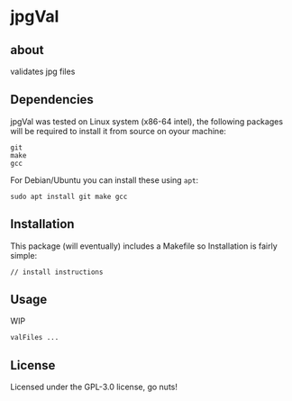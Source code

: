 # jpgVal
## about
validates jpg files

## Dependencies
jpgVal was tested on Linux system (x86-64 intel), the following packages will be required to install it from source on oyour machine:
```
git
make
gcc
```
For Debian/Ubuntu you can install these using `apt`:
```
sudo apt install git make gcc
```

## Installation
This package (will eventually) includes a Makefile so Installation is fairly simple:
```
// install instructions
```
## Usage
WIP
```
valFiles ...
```
## License
Licensed under the GPL-3.0 license, go nuts!

